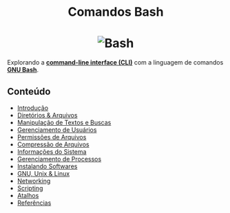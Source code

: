 <h1 align="center">Comandos Bash</h1>

<h1 align="center">
    <img alt="Bash" src="https://raw.githubusercontent.com/the-akira/Comandos-Bash/master/Imagens/bash.png"> </br>
</h1>

Explorando a **[command-line interface (CLI)](https://en.wikipedia.org/wiki/Command-line_interface)** com a linguagem de comandos **[GNU Bash](https://en.wikipedia.org/wiki/Bash_(Unix_shell))**.

## Conteúdo

- [Introdução](https://github.com/the-akira/Comandos-Bash/blob/master/Conte%C3%BAdo/Introdu%C3%A7%C3%A3o.md)
- [Diretórios & Arquivos](https://github.com/the-akira/Comandos-Bash/blob/master/Conte%C3%BAdo/Diret%C3%B3rios%26Arquivos.md)
- [Manipulação de Textos e Buscas](https://github.com/the-akira/Comandos-Bash/blob/master/Conte%C3%BAdo/Manipula%C3%A7%C3%A3oTextos%26Buscas.md)
- [Gerenciamento de Usuários](https://github.com/the-akira/Comandos-Bash/blob/master/Conte%C3%BAdo/Usu%C3%A1rios.md)
- [Permissões de Arquivos](https://github.com/the-akira/Comandos-Bash/blob/master/Conte%C3%BAdo/Permiss%C3%B5es.md)
- [Compressão de Arquivos](https://github.com/the-akira/Comandos-Bash/blob/master/Conte%C3%BAdo/Compress%C3%A3o.md)
- [Informações do Sistema](https://github.com/the-akira/Comandos-Bash/blob/master/Conte%C3%BAdo/Informa%C3%A7%C3%B5es.md)
- [Gerenciamento de Processos](https://github.com/the-akira/Comandos-Bash/blob/master/Conte%C3%BAdo/Processos.md)
- [Instalando Softwares](https://github.com/the-akira/Comandos-Bash/blob/master/Conte%C3%BAdo/Softwares.md)
- [GNU, Unix & Linux](https://github.com/the-akira/Comandos-Bash/blob/master/Conte%C3%BAdo/GNUnixLinux.md)
- [Networking](https://github.com/the-akira/Comandos-Bash/blob/master/Conte%C3%BAdo/Networking.md)
- [Scripting](https://github.com/the-akira/Comandos-Bash/blob/master/Conte%C3%BAdo/Scripting.md)
- [Atalhos](https://github.com/the-akira/Comandos-Bash/blob/master/Conte%C3%BAdo/Atalhos.md)
- [Referências](https://github.com/the-akira/Comandos-Bash/blob/master/Conte%C3%BAdo/Refer%C3%AAncias.md)